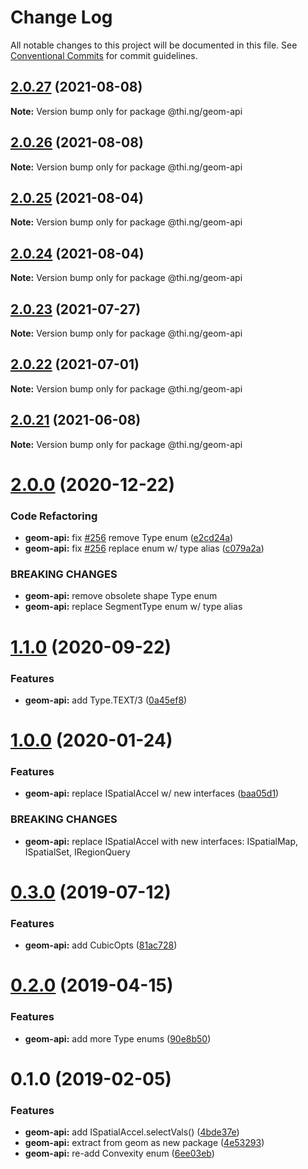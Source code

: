 # Change Log

All notable changes to this project will be documented in this file.
See [Conventional Commits](https://conventionalcommits.org) for commit guidelines.

## [2.0.27](https://github.com/thi-ng/umbrella/compare/@thi.ng/geom-api@2.0.26...@thi.ng/geom-api@2.0.27) (2021-08-08)

**Note:** Version bump only for package @thi.ng/geom-api





## [2.0.26](https://github.com/thi-ng/umbrella/compare/@thi.ng/geom-api@2.0.25...@thi.ng/geom-api@2.0.26) (2021-08-08)

**Note:** Version bump only for package @thi.ng/geom-api





## [2.0.25](https://github.com/thi-ng/umbrella/compare/@thi.ng/geom-api@2.0.24...@thi.ng/geom-api@2.0.25) (2021-08-04)

**Note:** Version bump only for package @thi.ng/geom-api





## [2.0.24](https://github.com/thi-ng/umbrella/compare/@thi.ng/geom-api@2.0.23...@thi.ng/geom-api@2.0.24) (2021-08-04)

**Note:** Version bump only for package @thi.ng/geom-api





## [2.0.23](https://github.com/thi-ng/umbrella/compare/@thi.ng/geom-api@2.0.22...@thi.ng/geom-api@2.0.23) (2021-07-27)

**Note:** Version bump only for package @thi.ng/geom-api





## [2.0.22](https://github.com/thi-ng/umbrella/compare/@thi.ng/geom-api@2.0.21...@thi.ng/geom-api@2.0.22) (2021-07-01)

**Note:** Version bump only for package @thi.ng/geom-api





## [2.0.21](https://github.com/thi-ng/umbrella/compare/@thi.ng/geom-api@2.0.20...@thi.ng/geom-api@2.0.21) (2021-06-08)

**Note:** Version bump only for package @thi.ng/geom-api





# [2.0.0](https://github.com/thi-ng/umbrella/compare/@thi.ng/geom-api@1.1.4...@thi.ng/geom-api@2.0.0) (2020-12-22)


### Code Refactoring

* **geom-api:** fix [#256](https://github.com/thi-ng/umbrella/issues/256) remove Type enum ([e2cd24a](https://github.com/thi-ng/umbrella/commit/e2cd24a7fc24af4c2541cd426e5b03431cc8fe86))
* **geom-api:** fix [#256](https://github.com/thi-ng/umbrella/issues/256) replace enum w/ type alias ([c079a2a](https://github.com/thi-ng/umbrella/commit/c079a2ac620ef731429501d88580b4baada98ab6))


### BREAKING CHANGES

* **geom-api:** remove obsolete shape Type enum
* **geom-api:** replace SegmentType enum w/ type alias





# [1.1.0](https://github.com/thi-ng/umbrella/compare/@thi.ng/geom-api@1.0.34...@thi.ng/geom-api@1.1.0) (2020-09-22)


### Features

* **geom-api:** add Type.TEXT/3 ([0a45ef8](https://github.com/thi-ng/umbrella/commit/0a45ef8aa99d3dab1bb98c503cf87d1bef0ab8e2))





# [1.0.0](https://github.com/thi-ng/umbrella/compare/@thi.ng/geom-api@0.3.8...@thi.ng/geom-api@1.0.0) (2020-01-24)

### Features

* **geom-api:** replace ISpatialAccel w/ new interfaces ([baa05d1](https://github.com/thi-ng/umbrella/commit/baa05d1908a940115690cb3d1dd403173061d63a))

### BREAKING CHANGES

* **geom-api:** replace ISpatialAccel with new interfaces:
ISpatialMap, ISpatialSet, IRegionQuery

# [0.3.0](https://github.com/thi-ng/umbrella/compare/@thi.ng/geom-api@0.2.5...@thi.ng/geom-api@0.3.0) (2019-07-12)

### Features

* **geom-api:** add CubicOpts ([81ac728](https://github.com/thi-ng/umbrella/commit/81ac728))

# [0.2.0](https://github.com/thi-ng/umbrella/compare/@thi.ng/geom-api@0.1.12...@thi.ng/geom-api@0.2.0) (2019-04-15)

### Features

* **geom-api:** add more Type enums ([90e8b50](https://github.com/thi-ng/umbrella/commit/90e8b50))

# 0.1.0 (2019-02-05)

### Features

* **geom-api:** add ISpatialAccel.selectVals() ([4bde37e](https://github.com/thi-ng/umbrella/commit/4bde37e))
* **geom-api:** extract from geom as new package ([4e53293](https://github.com/thi-ng/umbrella/commit/4e53293))
* **geom-api:** re-add Convexity enum ([6ee03eb](https://github.com/thi-ng/umbrella/commit/6ee03eb))
